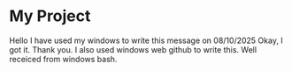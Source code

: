 # My Project
Hello I have used my windows to write this message on 08/10/2025
Okay, I got it. Thank you. I also used windows web github to write this. 
Well receiced from windows bash.
